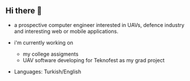 ## Hi there 👋

- a prospective computer engineer interested in UAVs, defence industry and interesting web or mobile applications.
- i'm currently working on
  -   my college assigments
  -   UAV software developing for Teknofest as my grad project
    
- Languages: Turkish/English

<!--
**bariseg/bariseg** is a ✨ _special_ ✨ repository because its `README.md` (this file) appears on your GitHub profile.

Here are some ideas to get you started:

- 🔭 I’m currently working on ...
- 🌱 I’m currently learning ...
- 👯 I’m looking to collaborate on ...
- 🤔 I’m looking for help with ...
- 💬 Ask me about ...
- 📫 How to reach me: ...
- 😄 Pronouns: ...
- ⚡ Fun fact: ...
-->
